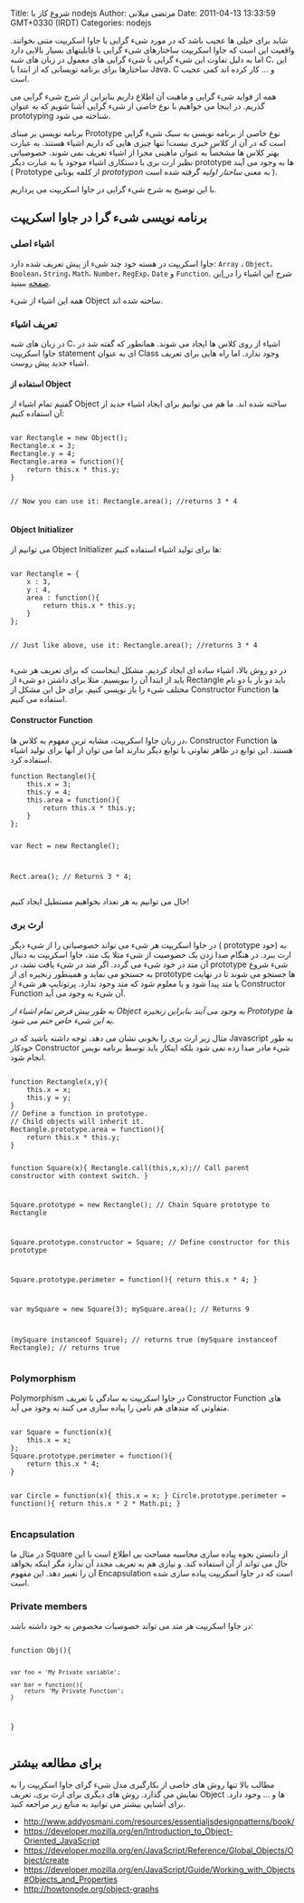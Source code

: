 Title: شروع کار با nodejs
Author: مرتضی میلانی
Date: 2011-04-13 13:33:59 GMT+0330 (IRDT)
Categories: nodejs

<p>شاید برای خیلی ها عجیب باشد که در مورد شیء گرایی با جاوا اسکریپت متنی  بخوانند. واقعیت این است که جاوا اسکریپت ساختارهای شیء گرایی با  قابلیتهای بسیار بالایی دارد اما به دلیل تفاوت این شیء گرایی با شیء گرایی  های معمول در زبان های شبه C، این ساختارها برای برنامه نویسانی که از  ابتدا با Java، C و ... کار کرده اند کمی عجیب است.</p>
<p>همه از فواید شیء گرایی و ماهیت آن اطلاع داریم بنابراین از شرح شیء  گرایی می گذریم. در اینجا می خواهیم با نوع خاصی از شیء گرایی آشنا شویم که  به عنوان prototyping شناخته می شود.</p>
<!--more-->
<p>برنامه نویسی بر مبنای Prototype نوع خاصی از برنامه نویسی به سبک شیء  گرایی است که در آن از کلاس خبری نیست! تنها چیزی هایی که داریم اشیاء  هستند. به عبارت بهتر کلاس ها مشخصاً به عنوان ماهیتی مجزا از اشیاء تعریف  نمی شوند. خصوصیاتی نظیر ارث بری با دستکاری اشیاء موجود یا به عبارت دیگر  prototype ها به وجود می آیند ( Prototype از کلمه یونانی <em>prototypon </em>به معنی <em>ساختار اولیه</em> گرفته شده است ).</p>
<p>با این توضیح به شرح شیء گرایی در جاوا اسکریپت می پردازیم.</p>
<h2>برنامه نویسی شیء گرا در جاوا اسکریپت</h2>
<h3>اشیاء اصلی</h3>
<p>جاوا اسکریپت در هسته خود چند شیء از پیش تعریف شده دارد: <code>Array</code> ، <code>Object</code>، <code>Boolean</code>، <code>String</code>، <code>Math</code>، <code>Number</code>، <code>RegExp</code>، <code>Date</code> و <code>Function</code>. شرح این اشیاء را در<a title="اشياء از پیش تعریف شده در جاوا اسکریپت" href="http://en.wikipedia.org/wiki/Prototype" target="_blank"> این صفحه</a> ببینید.</p>
<p>همه این اشیاء از شیء Object ساخته شده اند.</p>
<h3>تعریف اشیاء</h3>
<p>در زبان های شبه C، اشیاء از روی کلاس ها ایجاد می شوند. همانطور که گفته شد در جاوا اسکریپت statement ای به عنوان Class وجود  ندارد. اما راه هایی برای تعریف اشیاء جدید پیش روست.</p>
<h4>استفاده از Object</h4>
<p>گفتیم تمام اشیاء از Object ساخته شده اند. ما هم می توانیم برای ایجاد اشیاء جدید از آن استفاده کنیم:</p>
<pre><code>
var Rectangle = new Object();
Rectangle.x = 3;
Rectangle.y = 4;
Rectangle.area = function(){ 
    return this.x * this.y;
}

// Now you can use it:
Rectangle.area(); //returns 3 * 4
</code></pre>
<h4>Object Initializer</h4>
<p>می توانیم از Object Initializer ها برای تولید اشیاء استفاده کنیم:</p>
<pre><code>
var Rectangle = {
    x : 3,
    y : 4,
    area : function(){
        return this.x * this.y;
    }
};

// Just like above, use it:
Rectangle.area(); //returns 3 * 4
</code></pre>
<p>در دو روش بالا، اشیاء ساده ای ایجاد کردیم. مشکل اینجاست که برای تعریف  هر شیء باید از ابتدا آن را بنویسیم. مثلا برای داشتن دو شیء از Rectangle  باید دو بار با دو نام مختلف شیء را باز نویسی کنیم. برای حل این مشکل از  Constructor Function ها استفاده می کنیم.</p>
<h4>Constructor Function</h4>
<p>در  زبان جاوا اسکریپت، مشابه ترین مفهوم به کلاس ها، Constructor Function ها  هستند. این توابع در ظاهر تفاوتی با توابع دیگر ندارند اما می توان از  آنها برای تولید اشیاء استفاده کرد.</p>
<pre><code>function Rectangle(){
    this.x = 3;
    this.y = 4;
    this.area = function(){
        return this.x * this.y;
    }
};

var Rect = new Rectangle();

Rect.area();  // Returns 3 * 4;
</code></pre>
<p>حال می توانیم به هر تعداد بخواهیم مستطیل ایجاد کنیم!</p>
<h3>ارث بری</h3>
<p>در جاوا اسکریپت هر شیء می تواند خصوصیاتی را از شیء دیگر ( prototype  خود) به ارث ببرد. در هنگام صدا زدن یک خصوصیت از شیء مثلا یک متد، جاوا  اسکریپت به دنبال آن متد در خود شیء می گردد. اگر متد در شیء یافت نشد، در  prototype شیء شروع به جستجو می نماید و همینطور زنجیره ای از prototype ها  جستجو می شوند تا در نهایت یا متد پیدا شود و یا معلوم شود که متد وجود  ندارد. پرتوتایپ هر شیء از Constructor Function آن شیء به وجود می آید.</p>
<p><em>به طور پیش فرض تمام اشیاء از Object به وجود می آیند بنابراین زنجیره Prototype ها به این شیء خاص ختم می شود.</em></p>
<p>مثال زیر ارث بری را بخوبی نشان می دهد. توجه داشته باشید که در  Javascript به طور خودکار Constructor شیء مادر صدا زده نمی شود بلکه  اینکار باید توسط برنامه نویس انجام شود.</p>
<pre><code>
function Rectangle(x,y){
    this.x = x;
    this.y = y;
}
// Define a function in prototype.
// Child objects will inherit it.
Rectangle.prototype.area = function(){
    return this.x * this.y;
}

function Square(x){
    Rectangle.call(this,x,x);// Call parent constructor with context switch.
}

Square.prototype = new Rectangle(); // Chain Square prototype to Rectangle

Square.prototype.constructor = Square; // Define constructor for this prototype

Square.prototype.perimeter = function(){
    return this.x * 4;
}

var mySquare = new Square(3);
mySquare.area(); // Returns 9

(mySquare instanceof Square); // returns true
(mySquare instanceof Rectangle); // returns true
</code></pre>
<h3>Polymorphism</h3>
<p>Polymorphism در جاوا اسکریپت به سادگی با تعریف Constructor Function  های متفاوتی که متدهای هم نامی را پیاده سازی می کنند به وجود می آید.</p>
<pre><code>
var Square = function(x){
    this.x = x;
};
Square.prototype.perimeter = function(){
    return this.x * 4;
}

var Circle = function(x){
    this.x = x;
}
Circle.prototype.perimeter = function(){
    return this.x * 2 * Math.pi;
}
</code></pre>
<h3>Encapsulation</h3>
<p>در مثال ما Square از دانستن نحوه پیاده سازی محاسبه مساحت بی اطلاع است  با این حال می تواند از آن استفاده کند. و نیازی هم به تعریف مجدد آن  ندارد مگر اینکه بخواهد آن را تغییر دهد. این مفهوم Encapsulation است که  در جاوا اسکریپت پیاده سازی شده است.</p>
<h3>Private members</h3>
<p>در جاوا اسکریپت هر متد می تواند خصوصیات مخصوص به خود داشته باشد:</p>
<pre><code>
function Obj(){

    var foo = 'My Private variable';

    var bar = function(){
        return 'My Private Function';
    }
}
</code></pre>
<h2>برای مطالعه بیشتر</h2>
<p>مطالب بالا تنها روش های خاصی از بکارگیری مدل شیء گرای جاوا اسکریپت را  به نمایش می گذارد. روش های دیگری برای ارث بری، تعریف Object ها و ...  وجود دارد. برای آشنایی بیشتر می توانید به منابع زیر مراجعه کنید.</p>
<ul>
<li><a href="http://www.addyosmani.com/resources/essentialjsdesignpatterns/book/" target="_blank">http://www.addyosmani.com/resources/essentialjsdesignpatterns/book/</a></li>
<li><a href="https://developer.mozilla.org/en/Introduction_to_Object-Oriented_JavaScript" target="_blank">https://developer.mozilla.org/en/Introduction_to_Object-Oriented_JavaScript</a></li>
<li><a href="https://developer.mozilla.org/en/JavaScript/Reference/Global_Objects/Object/create" target="_blank">https://developer.mozilla.org/en/JavaScript/Reference/Global_Objects/Object/create</a></li>
<li><a href="https://developer.mozilla.org/en/JavaScript/Guide" target="_blank">https://developer.mozilla.org/en/JavaScript/Guide/Working_with_Objects#Objects_and_Properties</a></li>
<li><a href="http://howtonode.org/object-graphs" target="_blank">http://howtonode.org/object-graphs</a></li>
</ul>
